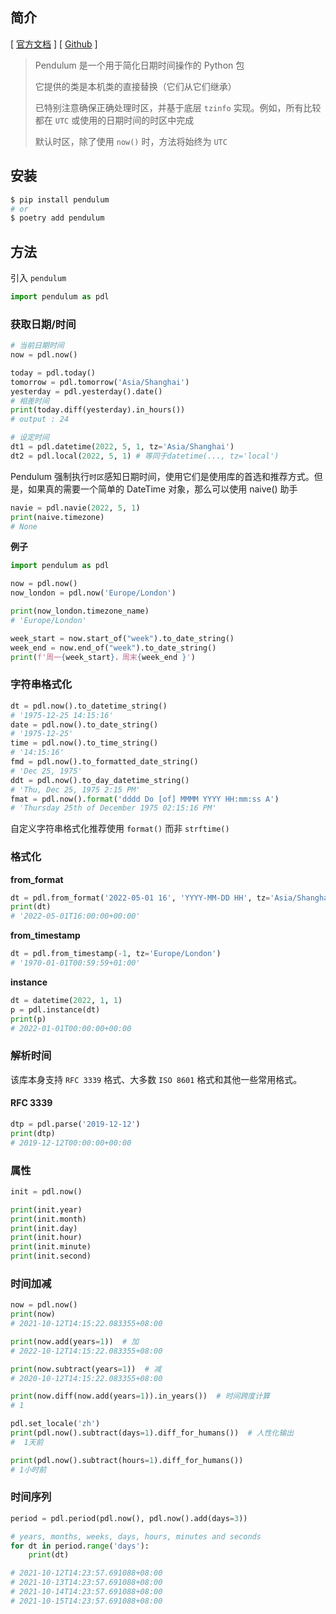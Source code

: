 ## 简介

 &#91; [官方文档](https://pendulum.eustace.io/docs/)  &#93;		&#91; [Github](https://github.com/sdispater/pendulum) &#93;

> Pendulum 是一个用于简化日期时间操作的 Python 包
>
> 它提供的类是本机类的直接替换（它们从它们继承）
>
> 已特别注意确保正确处理时区，并基于底层 `tzinfo` 实现。例如，所有比较都在 `UTC` 或使用的日期时间的时区中完成
>
> 默认时区，除了使用 `now()` 时，方法将始终为 `UTC`

## 安装

```bash
$ pip install pendulum
# or
$ poetry add pendulum
```

## 方法

引入 `pendulum`

```python
import pendulum as pdl
```

### 获取日期/时间

```python
# 当前日期时间
now = pdl.now()

today = pdl.today()
tomorrow = pdl.tomorrow('Asia/Shanghai')
yesterday = pdl.yesterday().date()
# 相差时间
print(today.diff(yesterday).in_hours())
# output : 24

# 设定时间
dt1 = pdl.datetime(2022, 5, 1, tz='Asia/Shanghai')
dt2 = pdl.local(2022, 5, 1) # 等同于datetime(..., tz='local')
```

Pendulum 强制执行`时区`感知日期时间，使用它们是使用库的首选和推荐方式。但是，如果真的需要一个简单的 DateTime 对象，那么可以使用 naive() 助手

```python
navie = pdl.navie(2022, 5, 1)
print(naive.timezone)
# None
```

**例子**

```python
import pendulum as pdl

now = pdl.now()
now_london = pdl.now('Europe/London')

print(now_london.timezone_name)
# 'Europe/London'

week_start = now.start_of("week").to_date_string()
week_end = now.end_of("week").to_date_string()
print(f'周一{week_start}，周末{week_end }')
```

### 字符串格式化

```python
dt = pdl.now().to_datetime_string()
# '1975-12-25 14:15:16'
date = pdl.now().to_date_string()
# '1975-12-25'
time = pdl.now().to_time_string()
# '14:15:16'
fmd = pdl.now().to_formatted_date_string()
# 'Dec 25, 1975'
ddt = pdl.now().to_day_datetime_string()
# 'Thu, Dec 25, 1975 2:15 PM'
fmat = pdl.now().format('dddd Do [of] MMMM YYYY HH:mm:ss A')
# 'Thursday 25th of December 1975 02:15:16 PM'
```

自定义字符串格式化推荐使用 `format()` 而非 `strftime()`

### 格式化

**from_format**


```python
dt = pdl.from_format('2022-05-01 16', 'YYYY-MM-DD HH', tz='Asia/Shanghai')
print(dt)
# '2022-05-01T16:00:00+00:00'
```

**from_timestamp**

```python
dt = pdl.from_timestamp(-1, tz='Europe/London')
# '1970-01-01T00:59:59+01:00'
```

**instance**

```python
dt = datetime(2022, 1, 1)
p = pdl.instance(dt)
print(p)
# 2022-01-01T00:00:00+00:00
```

### 解析时间

该库本身支持 `RFC 3339` 格式、大多数 `ISO 8601` 格式和其他一些常用格式。

#### RFC 3339



```python
dtp = pdl.parse('2019-12-12')
print(dtp)
# 2019-12-12T00:00:00+00:00
```

### 属性

```python
init = pdl.now()

print(init.year)
print(init.month)
print(init.day)
print(init.hour)
print(init.minute)
print(init.second)
```

### 时间加减

```python
now = pdl.now()
print(now)
# 2021-10-12T14:15:22.083355+08:00

print(now.add(years=1))  # 加
# 2022-10-12T14:15:22.083355+08:00

print(now.subtract(years=1))  # 减
# 2020-10-12T14:15:22.083355+08:00

print(now.diff(now.add(years=1)).in_years())  # 时间跨度计算
# 1

pdl.set_locale('zh')
print(pdl.now().subtract(days=1).diff_for_humans())  # 人性化输出
#  1天前

print(pdl.now().subtract(hours=1).diff_for_humans())
# 1小时前
```

### 时间序列

```python
period = pdl.period(pdl.now(), pdl.now().add(days=3))

# years, months, weeks, days, hours, minutes and seconds
for dt in period.range('days'):
    print(dt)

# 2021-10-12T14:23:57.691088+08:00
# 2021-10-13T14:23:57.691088+08:00
# 2021-10-14T14:23:57.691088+08:00
# 2021-10-15T14:23:57.691088+08:00
```

